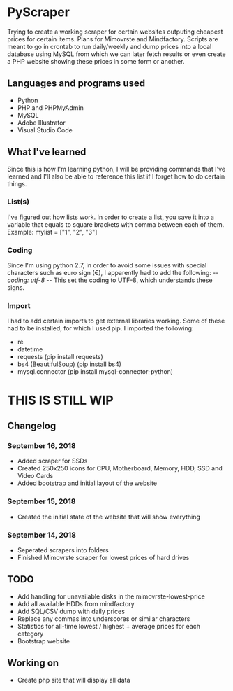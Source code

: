 # PyScraper

Trying to create a working scraper for certain websites outputing cheapest prices for certain items. Plans for Mimovrste and Mindfactory. Scripts are meant to go in crontab to run daily/weekly and dump prices into a local database using MySQL from which we can later fetch results or even create a PHP website showing these prices in some form or another. 

## Languages and programs used

* Python
* PHP and PHPMyAdmin
* MySQL
* Adobe Illustrator
* Visual Studio Code


## What I've learned

Since this is how I'm learning python, I will be providing commands that I've learned and I'll also be able to reference this list if I forget how to do certain things.

### List(s)

I've figured out how lists work. In order to create a list, you save it into a variable that equals to square brackets with comma between each of them. 
Example:
mylist = ["1", "2", "3"]

### Coding

Since I'm using python 2.7, in order to avoid some issues with special characters such as euro sign (€), I apparently had to add the following:
-*- coding: utf-8 -*-
This set the coding to UTF-8, which understands these signs.

### Import

I had to add certain imports to get external libraries working. Some of these had to be installed, for which I used pip.
I imported the following: 
* re
* datetime
* requests (pip install requests)
* bs4 (BeautifulSoup) (pip install bs4)
* mysql.connector (pip install mysql-connector-python)

# THIS IS STILL WIP

## Changelog

### September 16, 2018

* Added scraper for SSDs
* Created 250x250 icons for CPU, Motherboard, Memory, HDD, SSD and Video Cards
* Added bootstrap and initial layout of the website

### September 15, 2018

* Created the initial state of the website that will show everything

### September 14, 2018

* Seperated scrapers into folders
* Finished Mimovrste scraper for lowest prices of hard drives

## TODO

+ Add handling for unavailable disks in the mimovrste-lowest-price
+ Add all available HDDs from mindfactory
+ Add SQL/CSV dump with daily prices
+ Replace any commas into underscores or similar characters
+ Statistics for all-time lowest / highest + average prices for each category
+ Bootstrap website

## Working on
+ Create php site that will display all data 